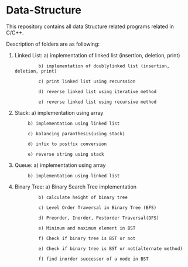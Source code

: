 # Data-Structure

This repository contains all data Structure related programs related in C/C++.

Description of folders are as following:

1) Linked List: a) implementation of linked list (insertion, deletion, print)
				
				b) implementation of doublylinked list (insertion, deletion, print)

				c) print linked list using recurssion
			
				d) reverse linked list using iterative method

				e) reverse linked list using recursive method


2) Stack: 	a) implementation using array	
		
			b) implementation using linked list
	
			c) balancing paranthesis(using stack)

			d) infix to postfix conversion
	
			e) reverse string using stack

3) Queue:	a) implementation using array

			b) implementation using linked list

4) Binary Tree: a) Binary Search Tree implementation 

				b) calculate height of binary tree

				c) Level Order Traversal in Binary Tree (BFS)
	
				d) Preorder, Inorder, Postorder Traversal(DFS)

				e) Minimum and maximum element in BST

				f) Check if binary tree is BST or not

				e) Check if binary tree is BST or not(alternate method)

				f) find inorder successor of a node in BST
		
		 
